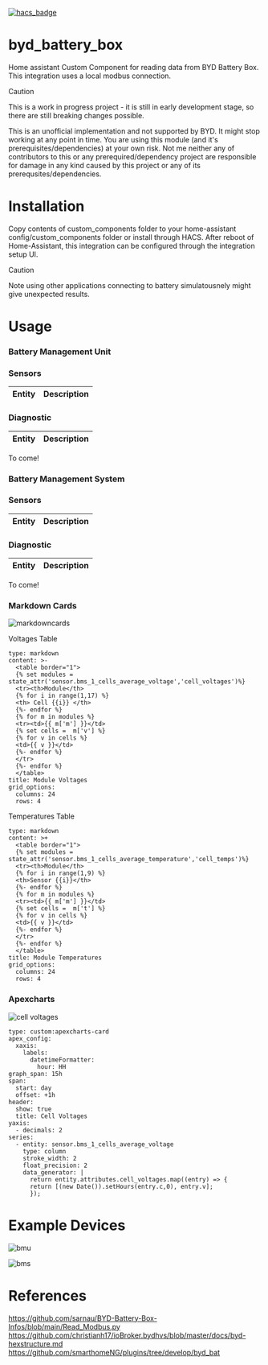 [![hacs_badge](https://img.shields.io/badge/HACS-Default-orange.svg)](https://github.com/custom-components/hacs)

# byd_battery_box
Home assistant Custom Component for reading data from BYD Battery Box. This integration uses a local modbus connection. 

> [!CAUTION]
> This is a work in progress project - it is still in early development stage, so there are still breaking changes possible.
>
> This is an unofficial implementation and not supported by BYD. It might stop working at any point in time.
> You are using this module (and it's prerequisites/dependencies) at your own risk. Not me neither any of contributors to this or any prerequired/dependency project are responsible for damage in any kind caused by this project or any of its prerequsites/dependencies.

# Installation
Copy contents of custom_components folder to your home-assistant config/custom_components folder or install through HACS.
After reboot of Home-Assistant, this integration can be configured through the integration setup UI.

> [!CAUTION]
> Note using other applications connecting to battery simulatousnely might give unexpected results. 

# Usage

### Battery Management Unit

### Sensors
| Entity  | Description |
| --- | --- |

### Diagnostic
| Entity  | Description |
| --- | --- |
To come!

### Battery Management System

### Sensors
| Entity  | Description |
| --- | --- |

### Diagnostic
| Entity  | Description |
| --- | --- |
To come!


### Markdown Cards

![markdowncards](images/markdowncards.png?raw=true "markdowncards")

Voltages Table
```
type: markdown
content: >-
  <table border="1">
  {% set modules = state_attr('sensor.bms_1_cells_average_voltage','cell_voltages')%}
  <tr><th>Module</th>
  {% for i in range(1,17) %}
  <th> Cell {{i}} </th>
  {%- endfor %}
  {% for m in modules %}
  <tr><td>{{ m['m'] }}</td>
  {% set cells =  m['v'] %}
  {% for v in cells %}
  <td>{{ v }}</td>
  {%- endfor %}
  </tr>
  {%- endfor %}
  </table>
title: Module Voltages
grid_options:
  columns: 24
  rows: 4
```

Temperatures Table
```
type: markdown
content: >+
  <table border="1">
  {% set modules = state_attr('sensor.bms_1_cells_average_temperature','cell_temps')%}
  <tr><th>Module</th>
  {% for i in range(1,9) %}
  <th>Sensor {{i}}</th>
  {%- endfor %}
  {% for m in modules %}
  <tr><td>{{ m['m'] }}</td>
  {% set cells =  m['t'] %}
  {% for v in cells %}
  <td>{{ v }}</td>
  {%- endfor %}
  </tr>
  {%- endfor %}
  </table>
title: Module Temperatures
grid_options:
  columns: 24
  rows: 4
```


### Apexcharts
![cell voltages](images/cell_voltages.png?raw=true "cell voltages")

```
type: custom:apexcharts-card
apex_config:
  xaxis:
    labels:
      datetimeFormatter:
        hour: HH
graph_span: 15h
span:
  start: day
  offset: +1h
header:
  show: true
  title: Cell Voltages
yaxis:
  - decimals: 2
series:
  - entity: sensor.bms_1_cells_average_voltage
    type: column
    stroke_width: 2
    float_precision: 2
    data_generator: |
      return entity.attributes.cell_voltages.map((entry) => { 
      return [(new Date()).setHours(entry.c,0), entry.v];
      });
```

# Example Devices
![bmu](images/bmu.png?raw=true "bmu")

![bms](images/bms.png?raw=true "bms")


# References
https://github.com/sarnau/BYD-Battery-Box-Infos/blob/main/Read_Modbus.py
https://github.com/christianh17/ioBroker.bydhvs/blob/master/docs/byd-hexstructure.md
https://github.com/smarthomeNG/plugins/tree/develop/byd_bat

